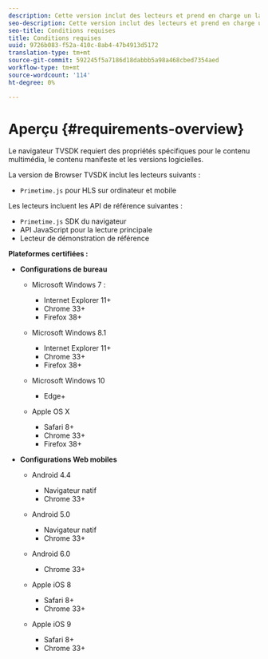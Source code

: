 ```yaml
---
description: Cette version inclut des lecteurs et prend en charge un large éventail de navigateurs.
seo-description: Cette version inclut des lecteurs et prend en charge un large éventail de navigateurs.
seo-title: Conditions requises
title: Conditions requises
uuid: 9726b083-f52a-410c-8ab4-47b4913d5172
translation-type: tm+mt
source-git-commit: 592245f5a7186d18dabbb5a98a468cbed7354aed
workflow-type: tm+mt
source-wordcount: '114'
ht-degree: 0%

---
```



# Aperçu {#requirements-overview}

Le navigateur TVSDK requiert des propriétés spécifiques pour le contenu multimédia, le contenu manifeste et les versions logicielles.

La version de Browser TVSDK inclut les lecteurs suivants :

* `Primetime.js` pour HLS sur ordinateur et mobile

Les lecteurs incluent les API de référence suivantes :

* `Primetime.js` SDK du navigateur
* API JavaScript pour la lecture principale
* Lecteur de démonstration de référence

**Plateformes certifiées :**

* **Configurations de bureau**

   * Microsoft Windows 7 :

      * Internet Explorer 11+
      * Chrome 33+
      * Firefox 38+
   * Microsoft Windows 8.1

      * Internet Explorer 11+
      * Chrome 33+
      * Firefox 38+
   * Microsoft Windows 10

      * Edge+
   * Apple OS X

      * Safari 8+
      * Chrome 33+
      * Firefox 38+




* **Configurations Web mobiles**

   * Android 4.4

      * Navigateur natif
      * Chrome 33+
   * Android 5.0

      * Navigateur natif
      * Chrome 33+
   * Android 6.0

      * Chrome 33+
   * Apple iOS 8

      * Safari 8+
      * Chrome 33+
   * Apple iOS 9

      * Safari 8+
      * Chrome 33+